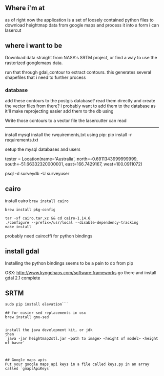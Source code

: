 ## Where i'm at
as of right now the application is a set of loosely contained python files to download heightmap data from google maps and process it into a form i can lasercut

## where i want to be
Download data straight from NASA's SRTM project, or find a way to use the rasterized googlemaps data.

run that through gdal_contour to extract contours. this generates several shapefiles that i need to further process

### database
add these contours to the postgis database?
read them directly and create the vector files from there?
i probably want to add them to the database as it'll make reprojecting easier
add them to the db using 




Write those contours to a vector file the lasercutter can read





---

install mysql
install the rwquirements,txt using pip:
pip install -r requirements.txt

setup the mysql databases and users


tester = Location(name='Australia', north=-0.6911343999999999, south=-51.66332320000001, east=166.7429167, west=100.0911072)


psql -d surveydb -U surveyuser


## cairo
install cairo
`brew install cairo`

`brew install pkg-config`

```curl -L https://www.cairographics.org/releases/cairo-1.14.6.tar.xz -o cairo.tar.xz
tar -xf cairo.tar.xz && cd cairo-1.14.6
./configure --prefix=/usr/local --disable-dependency-tracking
make install
```

probably need cairocffi for python bindings

## install gdal
Installing the python bindings seems to be a pain to do from pip


OSX: http://www.kyngchaos.com/software:frameworks
go there and install gdal 2.1 complete


## SRTM 
```sudo apt install python-pip gdal-bin postgis
sudo pip install elevation```

## for easier sed replacements in osx
brew install gnu-sed


install the java development kit, or jdk
then
`java -jar heightmap2stl.jar <path to image> <height of model> <height of base>`



## Google maps apis
Put your google maps api keys in a file called keys.py in an array called `gmapsApiKeys`